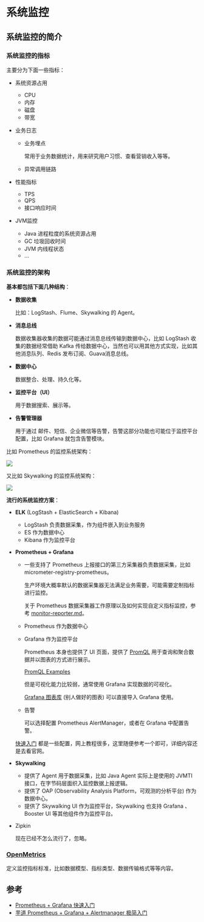 # 系统监控

## 系统监控的简介

### 系统监控的指标

主要分为下面一些指标：

+ 系统资源占用

  + CPU
  + 内存
  + 磁盘
  + 带宽

+ 业务日志

  + 业务埋点

    常用于业务数据统计，用来研究用户习惯、查看营销收入等等。

  + 异常调用链路

+ 性能指标

  + TPS
  + QPS
  + 接口响应时间

+ JVM监控

  + Java 进程粒度的系统资源占用
  + GC 垃圾回收时间
  + JVM 内线程状态
  + ...

### 系统监控的架构

**基本都包括下面几种结构**：

+ **数据收集**

  比如：LogStash、Flume、Skywalking 的 Agent。

+ **消息总线**

  数据收集器收集的数据可能通过消息总线传输到数据中心，比如 LogStash 收集的数据经常借助 Kafka 传给数据中心，当然也可以用其他方式实现，比如其他消息队列、Redis 发布订阅、Guava消息总线。

+ **数据中心**

  数据整合、处理、持久化等。

+ **监控平台（UI）**

  用于数据搜索、展示等。

+ **告警管理器**

  用于通过 邮件、短信、企业微信等告警，告警这部分功能也可能位于监控平台配置，比如 Grafana 就包含告警模块。

比如 Prometheus 的监控系统架构：

![](https://prometheus.io/assets/architecture.png)

又比如 Skywalking 的监控系统架构：

![](https://skywalking.apache.org/images/home/architecture_2160x720.png)

**流行的系统监控方案**：

+ **ELK** (LogStash + ElasticSearch + Kibana)

  + LogStash 负责数据采集，作为组件嵌入到业务服务
  + ES 作为数据中心
  + Kibana 作为监控平台

+ **Prometheus + Grafana**

  + 一些支持了 Prometheus 上报接口的第三方采集器负责数据采集，比如 micrometer-registry-prometheus。

    生产环境大概率默认的数据采集器无法满足业务需要，可能需要定制指标进行监控。

    关于 Prometheus 数据采集器工作原理以及如何实现自定义指标监控，参考 [monitor-reporter.md](./monitor-reporter.md)。

  + Prometheus 作为数据中心

  + Grafana 作为监控平台

    Prometheus 本身也提供了 UI 页面，提供了 [PromQL](https://prometheus.io/docs/prometheus/latest/querying/basics/) 用于查询和聚合数据并以图表的方式进行展示。

    [PromQL Examples](https://prometheus.io/docs/prometheus/latest/querying/examples/)

    但是可视化能力比较弱，通常使用 Grafana 实现数据的可视化。

    [Grafana 图表库](https://grafana.com/grafana/dashboards/) (别人做好的图表) 可以直接导入 Grafana 使用。

  + 告警

    可以选择配置 Prometheus AlertManager，或者在 Grafana 中配置告警。

  [快速入门](https://www.cnblogs.com/chanshuyi/category/1862951.html) 都是一些配置，网上教程很多，这里随便参考一个即可，详细内容还是去看官网。

+ **Skywalking**

  + 提供了 Agent 用于数据采集，比如 Java Agent 实际上是使用的 JVMTI 接口，在字节码层面织入监控数据上报逻辑。
  + 提供了 OAP (Observability Analysis Platform，可观测的分析平台) 作为数据中心。
  + 提供了 Skywalking UI 作为监控平台，Skywalking 也支持 Grafana 、 Booster UI 等其他组件作为监控平台。

+ Zipkin

  现在已经不怎么流行了，忽略。

### [OpenMetrics](https://github.com/OpenObservability/OpenMetrics/blob/main/specification/OpenMetrics.md)

定义监控指标标准，比如数据模型、指标类型、数据传输格式等等内容。

## 参考

+ [Prometheus + Grafana 快速入门](https://www.cnblogs.com/chanshuyi/category/1862951.html)
+ [芋道 Prometheus + Grafana + Alertmanager 极简入门](https://www.iocoder.cn/Prometheus/install/)